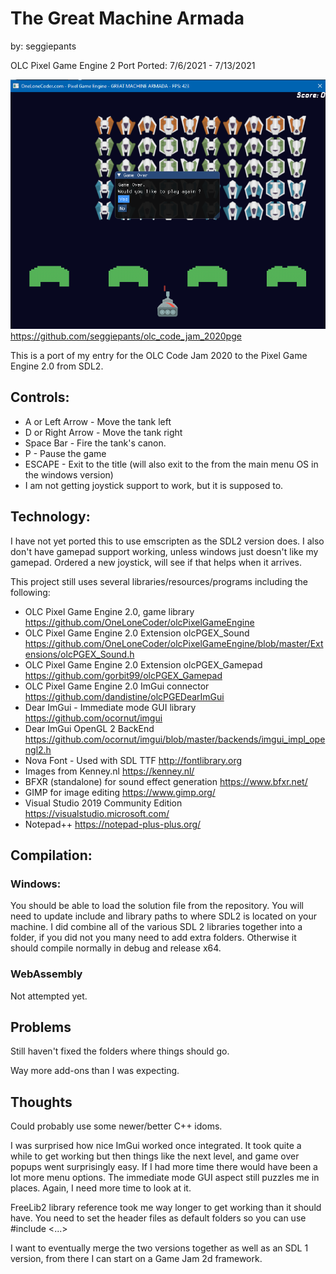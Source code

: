 # The Great Machine Armada
by: seggiepants

OLC Pixel Game Engine 2 Port
Ported: 7/6/2021 - 7/13/2021

![Screenshot](https://raw.githubusercontent.com/seggiepants/olc_code_jam_2020_pge/master/screenshot.png)
<https://github.com/seggiepants/olc_code_jam_2020pge>

This is a port of my entry for the OLC Code Jam 2020 to the Pixel Game Engine 2.0 from SDL2.

## Controls:
* A or Left Arrow - Move the tank left
* D or Right Arrow - Move the tank right
* Space Bar - Fire the tank's canon.
* P - Pause the game
* ESCAPE - Exit to the title (will also exit to the from the main menu OS in the windows version)
* I am not getting joystick support to work, but it is supposed to.

## Technology:
I have not yet ported this to use emscripten as the SDL2 version does. I also don't have gamepad support working, unless windows just doesn't like my gamepad.
Ordered a new joystick, will see if that helps when it arrives.

This project still uses several libraries/resources/programs including the following:
* OLC Pixel Game Engine 2.0, game library <https://github.com/OneLoneCoder/olcPixelGameEngine>
* OLC Pixel Game Engine 2.0 Extension olcPGEX_Sound <https://github.com/OneLoneCoder/olcPixelGameEngine/blob/master/Extensions/olcPGEX_Sound.h>
* OLC Pixel Game Engine 2.0 Extension olcPGEX_Gamepad <https://github.com/gorbit99/olcPGEX_Gamepad>
* OLC Pixel Game Engine 2.0 ImGui connector <https://github.com/dandistine/olcPGEDearImGui>
* Dear ImGui - Immediate mode GUI library <https://github.com/ocornut/imgui>
* Dear ImGui OpenGL 2 BackEnd <https://github.com/ocornut/imgui/blob/master/backends/imgui_impl_opengl2.h>
* Nova Font - Used with SDL TTF <http://fontlibrary.org>
* Images from Kenney.nl <https://kenney.nl/>
* BFXR (standalone) for sound effect generation <https://www.bfxr.net/>
* GIMP for image editing <https://www.gimp.org/>
* Visual Studio 2019 Community Edition <https://visualstudio.microsoft.com/>
* Notepad++ <https://notepad-plus-plus.org/>

## Compilation:
### Windows:
You should be able to load the solution file from the repository. You will need to update include and library paths to where SDL2 is located on your machine. I did combine all of the various SDL 2 libraries together into a folder, if you did not you many need to add extra folders. Otherwise it should compile normally in debug and release x64.

### WebAssembly
Not attempted yet.

## Problems
Still haven't fixed the folders where things should go.

Way more add-ons than I was expecting.

## Thoughts
Could probably use some newer/better C++ idoms.

I was surprised how nice ImGui worked once integrated. It took quite a while to get working but then things like the next level, and game over popups went surprisingly easy. If I had more time there would have been a lot more menu options. The immediate mode GUI aspect still puzzles me in places. Again, I need more time to look at it.

FreeLib2 library reference took me way longer to get working than it should have. You need to set the header files as default folders so you can use #include <...>

I want to eventually merge the two versions together as well as an SDL 1 version, from there I can start on a Game Jam 2d framework.